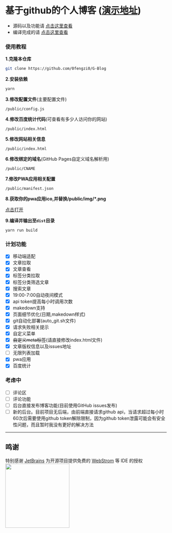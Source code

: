 # 基于github的个人博客 ([演示地址](https://blog.5ixf.cc))
- 源码以及功能请 [点击这里查看](https://github.com/0fengzi0/G-Blog)
- 编译完成的请 [点击这里查看](https://github.com/0fengzi0/Blog)

### 使用教程
**1.克隆本仓库**

``` bash
git clone https://github.com/0fengzi0/G-Blog
```
**2.安装依赖**

``` bash
yarn
```
**3.修改配置文件**(主要配置文件)

```/public/config.js```

**4.修改百度统计代码**(可查看有多少人访问你的网站)

```/public/index.html```

**5.修改网站相关信息**

```/public/index.html```

**6.修改绑定的域名**(GitHub Pages自定义域名解析用)

```/public/CNAME```

**7.修改PWA应用相关配置**

```/public/manifest.json```

**8.获取你的pwa应用ico,并替换/public/img/*.png**

[点击打开](https://www.pwabuilder.com/imageGenerator)

**9.编译并输出至```dist```目录**

```
yarn run build
```


### 计划功能
- [x] 移动端适配
- [x] 文章拉取
- [x] 文章查看
- [x] 标签分类拉取
- [x] 标签分类筛选文章
- [x] 搜索文章
- [x] 19:00-7:00自动夜间模式
- [x] api token提高每小时调用次数
- [x] makedown支持
- [x] 页面细节优化(日期,makedown样式) 
- [x] git自动化部署(auto_git.sh文件)
- [x] 请求失败相关提示
- [x] 自定义菜单
- [x] ~~自定义meta标签~~(请直接修改index.html文件)
- [x] 文章版权信息以及issues地址
- [ ] 无限列表加载
- [x] pwa应用
- [x] 百度统计

### 考虑中
- [ ] 评论区
- [ ] 评论功能
- [ ] 后台直接发布博客功能(目前使用GitHub issues发布)
- [ ] 新的后台。目前项目无后端，由前端直接请求github api，当请求超过每小时60次后需要使用github token解除限制，因为github token泄露可能会有安全性问题，而且暂时我没有更好的解决方法

--------------
## 鸣谢

特别感谢 [JetBrains](https://www.jetbrains.com/?from=VOCALTTS) 为开源项目提供免费的 [WebStrom](https://www.jetbrains.com/?from=VOCALTTS) 等 IDE 的授权  
[<img src="https://s1.ax1x.com/2020/08/13/az4yMF.png" width="200"/>](https://www.jetbrains.com/?from=VOCALTTS)
